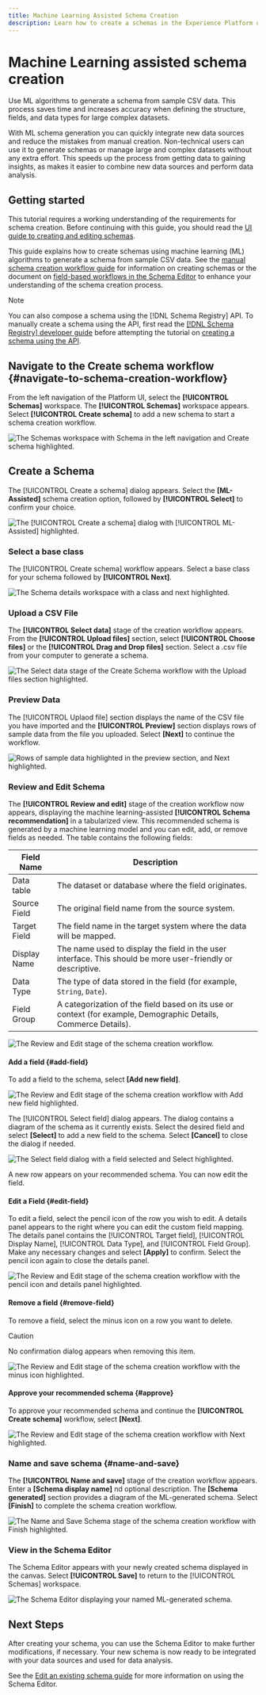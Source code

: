 ```yaml
---
title: Machine Learning Assisted Schema Creation
description: Learn how to create a schemas in the Experience Platform user interface.
---
```

# Machine Learning assisted schema creation

Use ML algorithms to generate a schema from sample CSV data. This process saves time and increases accuracy when defining the structure, fields, and data types for large complex datasets.

With ML schema generation you can quickly integrate new data sources and reduce the mistakes from manual creation. Non-technical users can use it to  generate schemas or manage large and complex datasets without any extra effort. This speeds up the process from getting data to gaining insights, as makes it easier to combine new data sources and perform data analysis.

## Getting started

This tutorial requires a working understanding of the requirements for schema creation. Before continuing with this guide, you should read the [UI guide to creating and editing schemas](./resources/schemas.md). 

This guide explains how to create schemas using machine learning (ML) algorithms to generate a schema from sample CSV data. See the [manual schema creation workflow guide](https://experienceleague.adobe.com/en/docs/experience-platform/xdm/ui/resources/schemas#add-field-groups) for information on creating schemas or the document on [field-based workflows in the Schema Editor](https://experienceleague.adobe.com/en/docs/experience-platform/xdm/ui/field-based-workflows) to enhance your understanding of the schema creation process.

>[!NOTE]
>
>You can also compose a schema using the [!DNL Schema Registry] API. To manually create a schema using the API, first read the [[!DNL Schema Registry] developer guide](../api/getting-started.md) before attempting the tutorial on [creating a schema using the API](create-schema-api.md).

## Navigate to the Create schema workflow {#navigate-to-schema-creation-workflow}

From the left navigation of the Platform UI, select the **[!UICONTROL Schemas]** workspace. The **[!UICONTROL Schemas]** workspace appears. Select **[!UICONTROL Create schema]** to add a new schema to start a schema creation workflow.

![The Schemas workspace with Schema in the left navigation and Create schema highlighted.](../images/ui/ml-schema-creation/schemas-workspace-create-schema.png)

## Create a Schema

The [!UICONTROL Create a schema] dialog appears. Select the **[ML- Assisted]** schema creation option, followed by **[!UICONTROL Select]** to confirm your choice.

![The [!UICONTROL Create a schema] dialog with [!UICONTROL ML- Assisted] highlighted.](../images/ui/ml-schema-creation/use-sample-csv.png)

### Select a base class

The [!UICONTROL Create schema] workflow appears. Select a base class for your schema followed by **[!UICONTROL Next]**.

![The Schema details workspace with a class and next highlighted.](../images/ui/ml-schema-creation/select-base-class.png)

### Upload a CSV File

The **[!UICONTROL Select data]** stage of the creation workflow appears. From the **[!UICONTROL Upload files]** section, select **[!UICONTROL Choose files]** or the **[!UICONTROL Drag and Drop files]** section. Select a .csv file from your computer to generate a schema.

![The Select data stage of the Create Schema workflow with the Upload files section highlighted.](../images/ui/ml-schema-creation/upload-files.png)

### Preview Data

The [!UICONTROL Uplaod file] section displays the name of the CSV file you have imported and the **[!UICONTROL Preview]** section displays rows of sample data from the file you uploaded. Select **[Next]** to continue the workflow.

![Rows of sample data highlighted in the preview section, and Next highlighted.](../images/ui/ml-schema-creation/preview-data.png)

### Review and Edit Schema

The **[!UICONTROL Review and edit]** stage of the creation workflow now appears, displaying the machine learning-assisted **[!UICONTROL Schema recommendation]** in a tabularized view. This recommended schema is generated by a machine learning model and you can edit, add, or remove fields as needed. The table contains the following fields:

| Field Name       | Description  |
|------------------|---------------------------------------------------------|
| Data table       | The dataset or database where the field originates. |
| Source Field     | The original field name from the source system.      |
| Target Field     | The field name in the target system where the data will be mapped.   |
| Display Name     | The name used to display the field in the user interface. This should be more user-friendly or descriptive.  |
| Data Type        | The type of data stored in the field (for example, `String`, `Date`). |
| Field Group      | A categorization of the field based on its use or context (for example, Demographic Details, Commerce Details).  |

![The Review and Edit stage of the schema creation workflow.](schema-recommendation.png)

#### Add a field {#add-field}

To add a field to the schema, select **[Add new field]**. 

![The Review and Edit stage of the schema creation workflow with Add new field highlighted.](../images/ui/ml-schema-creation/add-new-field.png)

The [!UICONTROL Select field] dialog appears. The dialog contains a diagram of the schema as it currently exists. Select the desired field and select **[Select]** to add a new field to the schema. Select **[Cancel]** to close the dialog if needed.
<!-- ... ../images/ui/ml-schema-creation/ -->
![The Select field dialog with a field selected and Select highlighted.](../images/ui/ml-schema-creation/select-field-dialog.png)

A new row appears on your recommended schema. You can now edit the field.

#### Edit a Field {#edit-field}
   
To edit a field, select the pencil icon of the row you wish to edit. A details panel appears to the right where you can edit the custom field mapping. The details panel contains the [!UICONTROL Target field], [!UICONTROL Display Name], [!UICONTROL Data Type], and [!UICONTROL Field Group]. Make any necessary changes and select **[Apply]** to confirm. Select the pencil icon again to close the details panel.

![The Review and Edit stage of the schema creation workflow with the pencil icon and details panel highlighted.](../images/ui/ml-schema-creation/edit-field.png)

#### Remove a field {#remove-field}

To remove a field, select the minus icon on a row you want to delete. 

>[!CAUTION]
>
>No confirmation dialog appears when removing this item.

![The Review and Edit stage of the schema creation workflow with the minus icon highlighted.](../images/ui/ml-schema-creation/remove-field.png)

#### Approve your recommended schema {#approve}

To approve your recommended schema and continue the **[!UICONTROL Create schema]** workflow, select **[Next]**.

![The Review and Edit stage of the schema creation workflow with Next highlighted.](../images/ui/ml-schema-creation/next.png)

### Name and save schema {#name-and-save}

The **[!UICONTROL Name and save]** stage of the creation workflow appears. Enter a **[Schema display name]** nd optional description. The **[Schema generated]** section provides a diagram of the ML-generated schema. Select **[Finish]** to complete the schema creation workflow.

![The Name and Save Schema stage of the schema creation workflow with Finish highlighted.](../images/ui/ml-schema-creation/name-and-save.png)

### View in the Schema Editor

The Schema Editor appears with your newly created schema displayed in the canvas. Select **[!UICONTROL Save]** to return to the [!UICONTROL Schemas] workspace.

![The Schema Editor displaying your named ML-generated schema.](../images/ui/ml-schema-creation/schema-editor.png)

## Next Steps

After creating your schema, you can use the Schema Editor to make further modifications, if necessary. Your new schema is now ready to be integrated with your data sources and used for data analysis.

See the [Edit an existing schema guide](https://experienceleague.adobe.com/en/docs/experience-platform/xdm/ui/resources/schemas#edit) for more information on using the Schema Editor.
